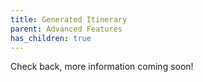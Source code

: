 ```yaml
---
title: Generated Itinerary
parent: Advanced Features
has_children: true
---
```



Check back, more information coming soon!
